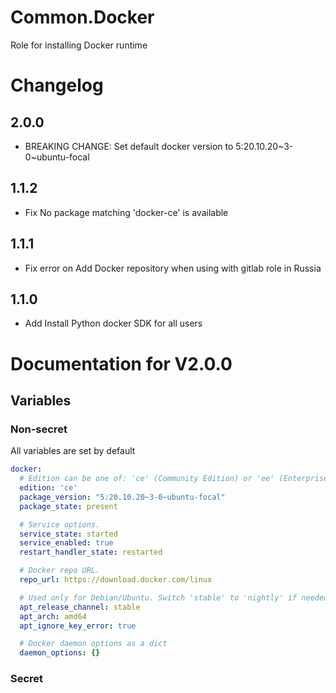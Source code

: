 # Common.Docker

Role for installing Docker runtime

# Changelog

## 2.0.0

- BREAKING CHANGE: Set default docker version to 5:20.10.20~3-0~ubuntu-focal

## 1.1.2

- Fix No package matching 'docker-ce' is available

## 1.1.1

- Fix error on Add Docker repository when using with gitlab role in Russia

## 1.1.0

- Add Install Python docker SDK for all users

# Documentation for V2.0.0

## Variables

### Non-secret

All variables are set by default

```yaml
docker:
  # Edition can be one of: 'ce' (Community Edition) or 'ee' (Enterprise Edition).
  edition: 'ce'
  package_version: "5:20.10.20~3-0~ubuntu-focal"
  package_state: present

  # Service options.
  service_state: started
  service_enabled: true
  restart_handler_state: restarted

  # Docker repo URL.
  repo_url: https://download.docker.com/linux

  # Used only for Debian/Ubuntu. Switch 'stable' to 'nightly' if needed.
  apt_release_channel: stable
  apt_arch: amd64  
  apt_ignore_key_error: true

  # Docker daemon options as a dict
  daemon_options: {}
```  

### Secret

```yaml

```
